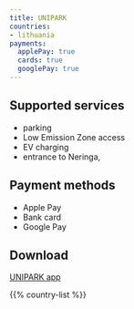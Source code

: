 ```yaml
---
title: UNIPARK
countries:
- lithuania
payments:
  applePay: true
  cards: true
  googlePay: true
---
```


## Supported services

- parking
- Low Emission Zone access
- EV charging
- entrance to Neringa, [](/countries/lithuania/)

## Payment methods

- Apple Pay
- Bank card
- Google Pay

## Download

[UNIPARK app](https://unipark.lt/en/unipark-mobile-app/)

{{% country-list %}}
